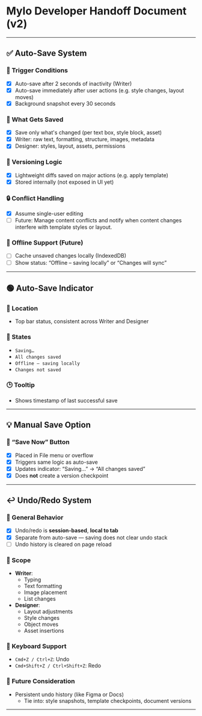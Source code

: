 
# Mylo Developer Handoff Document (v2)

---

## ✅ Auto-Save System

### 🔁 Trigger Conditions
- [x] Auto-save after 2 seconds of inactivity (Writer)
- [x] Auto-save immediately after user actions (e.g. style changes, layout moves)
- [x] Background snapshot every 30 seconds

### 💾 What Gets Saved
- [x] Save only what's changed (per text box, style block, asset)
- [x] Writer: raw text, formatting, structure, images, metadata
- [x] Designer: styles, layout, assets, permissions

### 🧠 Versioning Logic
- [x] Lightweight diffs saved on major actions (e.g. apply template)
- [x] Stored internally (not exposed in UI yet)

### 🔒 Conflict Handling
- [x] Assume single-user editing
- [ ] Future: Manage content conflicts and notify when content changes interfere with template styles or layout.

### 📶 Offline Support (Future)
- [ ] Cache unsaved changes locally (IndexedDB)
- [ ] Show status: “Offline – saving locally” or “Changes will sync”

---

## 🟢 Auto-Save Indicator

### 📍 Location
- Top bar status, consistent across Writer and Designer

### 💬 States
- `Saving…`
- `All changes saved`
- `Offline – saving locally`
- `Changes not saved`

### 🕒 Tooltip
- Shows timestamp of last successful save

---

## 💡 Manual Save Option

### 🔘 “Save Now” Button
- [x] Placed in File menu or overflow
- [x] Triggers same logic as auto-save
- [x] Updates indicator: “Saving…” → “All changes saved”
- [x] Does **not** create a version checkpoint

---

## ↩️ Undo/Redo System

### 🧭 General Behavior
- [x] Undo/redo is **session-based**, **local to tab**
- [x] Separate from auto-save — saving does not clear undo stack
- [ ] Undo history is cleared on page reload

### 🎯 Scope
- **Writer**:
  - Typing
  - Text formatting
  - Image placement
  - List changes
- **Designer**:
  - Layout adjustments
  - Style changes
  - Object moves
  - Asset insertions

### 🎹 Keyboard Support
- `Cmd+Z / Ctrl+Z`: Undo  
- `Cmd+Shift+Z / Ctrl+Shift+Z`: Redo

### 🧪 Future Consideration
- Persistent undo history (like Figma or Docs)
  - Tie into: style snapshots, template checkpoints, document versions

---

